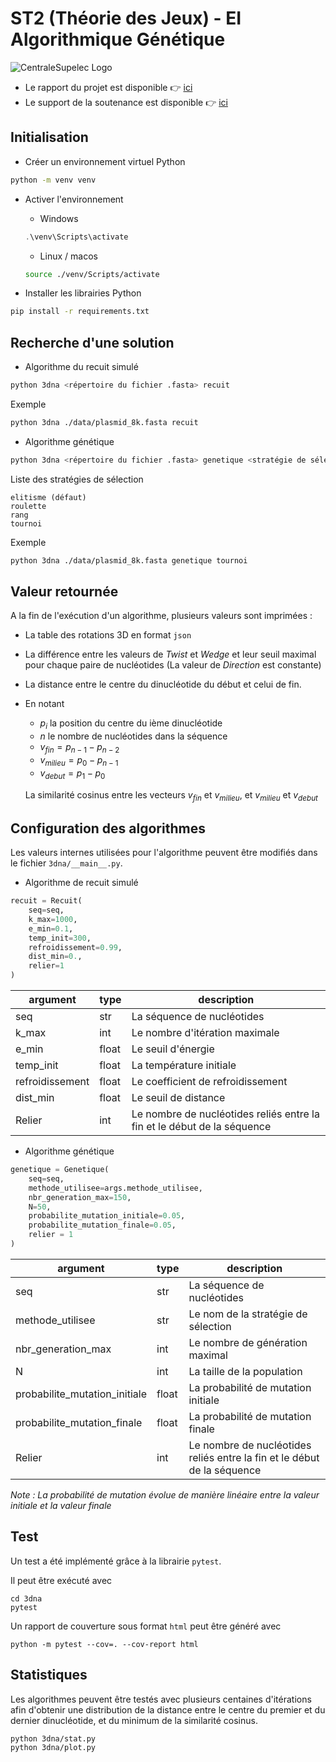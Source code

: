 # ST2 (Théorie des Jeux) - EI Algorithmique Génétique

![CentraleSupelec Logo](https://www.centralesupelec.fr/sites/all/themes/cs_theme/medias/common/images/intro/logo_nouveau.jpg)

- Le rapport du projet est disponible :point_right: [ici](Rapport.pdf)
- Le support de la soutenance est disponible :point_right: [ici](Diapo_soutenance.pdf)

## Initialisation

- Créer un environnement virtuel Python
```sh
python -m venv venv
```
- Activer l'environnement
    - Windows
    ```powershell
    .\venv\Scripts\activate
    ```
    - Linux / macos
    ```sh
    source ./venv/Scripts/activate
    ```

- Installer les librairies Python
```sh
pip install -r requirements.txt
```

## Recherche d'une solution

- Algorithme du recuit simulé
```sh
python 3dna <répertoire du fichier .fasta> recuit
```
Exemple
```sh
python 3dna ./data/plasmid_8k.fasta recuit
```

- Algorithme génétique
```sh
python 3dna <répertoire du fichier .fasta> genetique <stratégie de sélection>
```
Liste des stratégies de sélection
```
elitisme (défaut)
roulette
rang
tournoi
```

Exemple
```sh
python 3dna ./data/plasmid_8k.fasta genetique tournoi
```

## Valeur retournée

A la fin de l'exécution d'un algorithme, plusieurs valeurs sont imprimées :
- La table des rotations 3D en format `json`
- La différence entre les valeurs de *Twist* et *Wedge* et leur seuil maximal pour chaque paire de nucléotides (La valeur de *Direction* est constante)
- La distance entre le centre du dinucléotide du début et celui de fin.
- En notant
    - $p_i$ la position du centre du ième dinucléotide
    - $n$ le nombre de nucléotides dans la séquence
    - $v_{fin} = p_{n - 1} - p_{n - 2}$
    - $v_{milieu} = p_0 - p_{n - 1}$
    - $v_{debut} = p_1 - p_0$

    La similarité cosinus entre les vecteurs $v_{fin}$ et $v_{milieu}$, et $v_{milieu}$ et $v_{debut}$

## Configuration des algorithmes
Les valeurs internes utilisées pour l'algorithme peuvent être modifiés dans le fichier `3dna/__main__.py`.
- Algorithme de recuit simulé
```python
recuit = Recuit(
    seq=seq,
    k_max=1000,
    e_min=0.1,
    temp_init=300,
    refroidissement=0.99,
    dist_min=0.,
    relier=1
)
```

|argument|type|description|
|-|-|-|
|seq|str|La séquence de nucléotides|
|k_max|int|Le nombre d'itération maximale|
|e_min|float|Le seuil d'énergie|
|temp_init|float|La température initiale|
|refroidissement|float|Le coefficient de refroidissement|
|dist_min|float|Le seuil de distance|
|Relier|int|Le nombre de nucléotides reliés entre la fin et le début de la séquence|

- Algorithme génétique
```python
genetique = Genetique(
    seq=seq,
    methode_utilisee=args.methode_utilisee,
    nbr_generation_max=150,
    N=50,
    probabilite_mutation_initiale=0.05,
    probabilite_mutation_finale=0.05,
    relier = 1
)
```

|argument|type|description|
|-|-|-|
|seq|str|La séquence de nucléotides|
|methode_utilisee|str|Le nom de la stratégie de sélection|
|nbr_generation_max|int|Le nombre de génération maximal|
|N|int|La taille de la population|
|probabilite_mutation_initiale|float|La probabilité de mutation initiale|
|probabilite_mutation_finale|float|La probabilité de mutation finale|
|Relier|int|Le nombre de nucléotides reliés entre la fin et le début de la séquence|

*Note : La probabilité de mutation évolue de manière linéaire entre la valeur initiale et la valeur finale*

## Test

Un test a été implémenté grâce à la librairie `pytest`.

Il peut être exécuté avec

```
cd 3dna
pytest
```
Un rapport de couverture sous format `html` peut être généré avec
```
python -m pytest --cov=. --cov-report html
```

## Statistiques

Les algorithmes peuvent être testés avec plusieurs centaines d'itérations afin d'obtenir une distribution de la distance entre le centre du premier et du dernier dinucléotide, et du minimum de la similarité cosinus.

```bash
python 3dna/stat.py
python 3dna/plot.py
```
